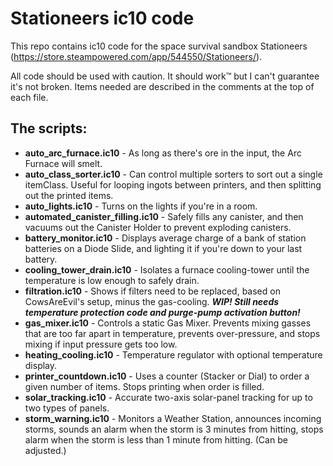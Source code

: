 # Stationeers ic10 code
This repo contains ic10 code for the space survival sandbox Stationeers (https://store.steampowered.com/app/544550/Stationeers/).

All code should be used with caution. It should work:tm: but I can't guarantee it's not broken. Items needed are described in the comments at the top of each file.

## The scripts:
- **auto_arc_furnace.ic10** - As long as there's ore in the input, the Arc Furnace will smelt.
- **auto_class_sorter.ic10** - Can control multiple sorters to sort out a single itemClass. Useful for looping ingots between printers, and then splitting out the printed items.
- **auto_lights.ic10** - Turns on the lights if you're in a room.
- **automated_canister_filling.ic10** - Safely fills any canister, and then vacuums out the Canister Holder to prevent exploding canisters.
- **battery_monitor.ic10** - Displays average charge of a bank of station batteries on a Diode Slide, and lighting it if you're down to your last battery.
- **cooling_tower_drain.ic10** - Isolates a furnace cooling-tower until the temperature is low enough to safely drain.
- **filtration.ic10** - Shows if filters need to be replaced, based on CowsAreEvil's setup, minus the gas-cooling. ***WIP! Still needs temperature protection code and purge-pump activation button!***
- **gas_mixer.ic10** - Controls a static Gas Mixer. Prevents mixing gasses that are too far apart in temperature, prevents over-pressure, and stops mixing if input pressure gets too low.
- **heating_cooling.ic10** - Temperature regulator with optional temperature display.
- **printer_countdown.ic10** - Uses a counter (Stacker or Dial) to order a given number of items. Stops printing when order is filled.
- **solar_tracking.ic10** - Accurate two-axis solar-panel tracking for up to two types of panels.
- **storm_warning.ic10** - Monitors a Weather Station, announces incoming storms, sounds an alarm when the storm is 3 minutes from hitting, stops alarm when the storm is less than 1 minute from hitting. (Can be adjusted.)
